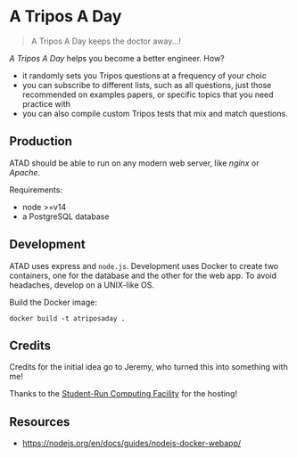 # A Tripos A Day

> A Tripos A Day keeps the doctor away...!

*A Tripos A Day* helps you become a better engineer. How?

* it randomly sets you Tripos questions at a frequency of your choic
* you can subscribe to different lists, such as all questions, just those recommended on examples papers, or specific topics that you need practice with
* you can also compile custom Tripos tests that mix and match questions.

## Production

ATAD should be able to run on any modern web server, like *nginx* or *Apache*.

Requirements:

* node >=v14
* a PostgreSQL database

## Development

ATAD uses express and `node.js`. Development uses Docker to create two containers, one for the database and the other for the web app. To avoid headaches, develop on a UNIX-like OS.

Build the Docker image:

`docker build -t atriposaday .`


## Credits

Credits for the initial idea go to Jeremy, who  turned this into something with me!

Thanks to the [Student-Run Computing Facility](https://www.srcf.net/) for the hosting!

## Resources

* https://nodejs.org/en/docs/guides/nodejs-docker-webapp/
